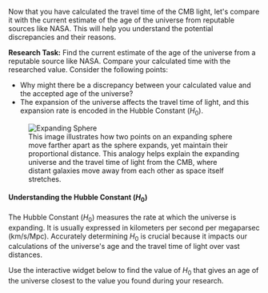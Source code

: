 Now that you have calculated the travel time of the CMB light, let's compare it with the current estimate of the age of the universe from reputable sources like NASA. This will help you understand the potential discrepancies and their reasons.

**Research Task:** Find the current estimate of the age of the universe from a reputable source like NASA. Compare your calculated time with the researched value. Consider the following points:

- Why might there be a discrepancy between your calculated value and the accepted age of the universe?
- The expansion of the universe affects the travel time of light, and this expansion rate is encoded in the Hubble Constant ($H_0$).

<figure>
<img src="../media/expanding_sphere.png" alt="Expanding Sphere" />
<figcaption>This image illustrates how two points on an expanding sphere move farther apart as the sphere expands, yet maintain their proportional distance. This analogy helps explain the expanding universe and the travel time of light from the CMB, where distant galaxies move away from each other as space itself stretches.</figcaption>
</figure>

#### Understanding the Hubble Constant ($H_0$)

The Hubble Constant ($H_0$) measures the rate at which the universe is expanding. It is usually expressed in kilometers per second per megaparsec (km/s/Mpc). Accurately determining $H_0$ is crucial because it impacts our calculations of the universe's age and the travel time of light over vast distances.

Use the interactive widget below to find the value of $H_0$ that gives an age of the universe closest to the value you found during your research.